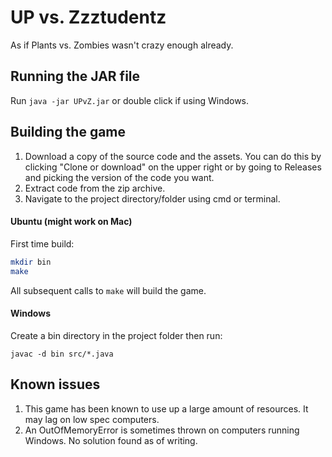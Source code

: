 # UP vs. Zzztudentz
As if Plants vs. Zombies wasn't crazy enough already.

## Running the JAR file
Run `java -jar UPvZ.jar` or double click if using Windows.

## Building the game
1. Download a copy of the source code and the assets. You can do this by clicking "Clone or download" on the upper right or by going to Releases and picking the version of the code you want.
2. Extract code from the zip archive.
3. Navigate to the project directory/folder using cmd or terminal.

#### Ubuntu (might work on Mac)
First time build:
``` bash
mkdir bin
make
```

All subsequent calls to `make` will build the game.

#### Windows
Create a bin directory in the project folder then run:
```
javac -d bin src/*.java
```

## Known issues
1. This game has been known to use up a large amount of resources. It may lag on low spec computers.
2. An OutOfMemoryError is sometimes thrown on computers running Windows. No solution found as of writing.
